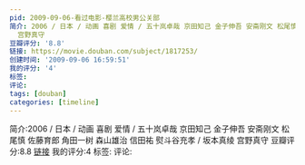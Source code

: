 ```yaml
---
pid: 2009-09-06-看过电影-樱兰高校男公关部
简介: 2006 / 日本 / 动画 喜剧 爱情 / 五十岚卓哉 京田知己 金子伸吾 安斋刚文 松尾慎 佐藤育郎 角田一树 森山雄治 信田祐 熨斗谷充孝 / 坂本真绫
  宫野真守
豆瓣评分: '8.8'
链接: https://movie.douban.com/subject/1817253/
创建时间: '2009-09-06 16:59:51'
我的评分: '4'
标签:
评论:
tags: [douban]
categories: [timeline]
---
```

简介:2006 / 日本 / 动画 喜剧 爱情 / 五十岚卓哉 京田知己 金子伸吾 安斋刚文 松尾慎 佐藤育郎 角田一树 森山雄治 信田祐 熨斗谷充孝 / 坂本真绫 宫野真守
豆瓣评分:8.8
[链接](https://movie.douban.com/subject/1817253/)
我的评分:4
标签:
评论:
